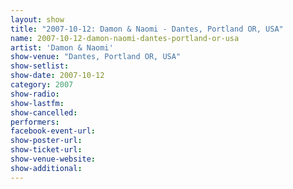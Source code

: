 ```yaml
---
layout: show
title: "2007-10-12: Damon & Naomi - Dantes, Portland OR, USA"
name: 2007-10-12-damon-naomi-dantes-portland-or-usa
artist: 'Damon & Naomi'
show-venue: "Dantes, Portland OR, USA"
show-setlist: 
show-date: 2007-10-12
category: 2007
show-radio: 
show-lastfm: 
show-cancelled: 
performers: 
facebook-event-url: 
show-poster-url: 
show-ticket-url: 
show-venue-website: 
show-additional: 
---
```


